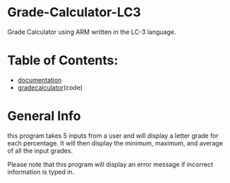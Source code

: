 # Grade-Calculator-LC3
Grade Calculator using ARM written in the LC-3 language.
# Table of Contents:
* [documentation](documentation)
* [gradecalculator](program)(code)

# General Info
this program takes 5 inputs from a user and will display
a letter grade for each percentage. It will then display
the minimum, maximum, and average of all the input grades.

Please note that this program will display an error message
if incorrect information is typed in.
